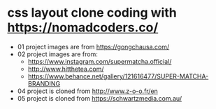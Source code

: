 # css layout clone coding with https://nomadcoders.co/
* 01 project images are from https://gongchausa.com/
* 02 project images are from:
  * https://www.instagram.com/supermatcha.official/
  * http://www.hitthetea.com/
  * https://www.behance.net/gallery/121616477/SUPER-MATCHA-BRANDING
* 04 project is cloned from http://www.z-o-o.fr/en
* 05 project is cloned from https://schwartzmedia.com.au/
